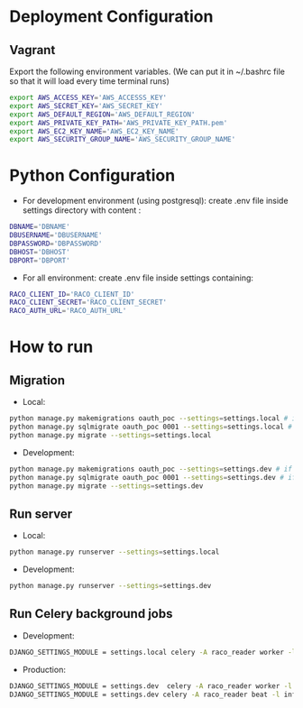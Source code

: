 # Deployment Configuration #
## Vagrant ##
Export the following environment variables. (We can put it in ~/.bashrc file so that it will load every time terminal runs)
```bash
export AWS_ACCESS_KEY='AWS_ACCESSS_KEY'
export AWS_SECRET_KEY='AWS_SECRET_KEY'
export AWS_DEFAULT_REGION='AWS_DEFAULT_REGION'
export AWS_PRIVATE_KEY_PATH='AWS_PRIVATE_KEY_PATH.pem'
export AWS_EC2_KEY_NAME='AWS_EC2_KEY_NAME'
export AWS_SECURITY_GROUP_NAME='AWS_SECURITY_GROUP_NAME'
```

# Python Configuration #
* For development environment (using postgresql): create .env file inside settings directory with content : 
```bash
DBNAME='DBNAME'
DBUSERNAME='DBUSERNAME'
DBPASSWORD='DBPASSWORD'
DBHOST='DBHOST'
DBPORT='DBPORT'
```
* For all environment: create .env file inside settings containing:
```bash
RACO_CLIENT_ID='RACO_CLIENT_ID'
RACO_CLIENT_SECRET='RACO_CLIENT_SECRET'
RACO_AUTH_URL='RACO_AUTH_URL'
```


# How to run #
## Migration ##

* Local: 
```bash
python manage.py makemigrations oauth_poc --settings=settings.local # if needed
python manage.py sqlmigrate oauth_poc 0001 --settings=settings.local # if needed
python manage.py migrate --settings=settings.local
```
* Development: 
```bash
python manage.py makemigrations oauth_poc --settings=settings.dev # if needed
python manage.py sqlmigrate oauth_poc 0001 --settings=settings.dev # if needed
python manage.py migrate --settings=settings.dev

```

## Run server ##
* Local: 
```bash
python manage.py runserver --settings=settings.local
```

* Development:
```bash
python manage.py runserver --settings=settings.dev
```

## Run Celery background jobs ##

* Development:
```bash
DJANGO_SETTINGS_MODULE = settings.local celery -A raco_reader worker -l info -B
```

* Production:
```bash
DJANGO_SETTINGS_MODULE = settings.dev  celery -A raco_reader worker -l info
DJANGO_SETTINGS_MODULE = settings.dev celery -A raco_reader beat -l info
```
